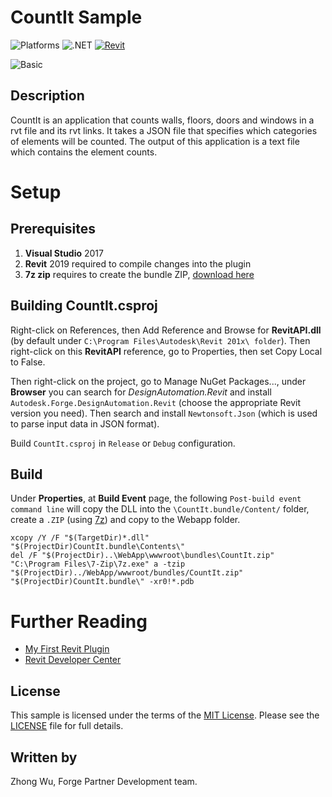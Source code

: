 # CountIt Sample

![Platforms](https://img.shields.io/badge/Plugins-Windows-lightgray.svg)
![.NET](https://img.shields.io/badge/.NET%20Framework-4.7-blue.svg)
[![Revit](https://img.shields.io/badge/Revit-2019-lightblue.svg)](http://developer.autodesk.com/)

![Basic](https://img.shields.io/badge/Level-Basic-blue.svg)

## Description

CountIt is an application that counts walls, floors, doors and windows in a rvt file and its rvt links. It takes a JSON file that specifies which categories of elements will be counted. The output of this application is a text file which contains the element counts.

# Setup

## Prerequisites

1. **Visual Studio** 2017
2. **Revit** 2019 required to compile changes into the plugin
3. **7z zip** requires to create the bundle ZIP, [download here](https://www.7-zip.org/)

## Building CountIt.csproj

Right-click on References, then Add Reference and Browse for **RevitAPI.dll** (by default under `C:\Program Files\Autodesk\Revit 201x\ folder`). Then right-click on this **RevitAPI** reference, go to Properties, then set Copy Local to False.

Then right-click on the project, go to Manage NuGet Packages..., under **Browser** you can search for _DesignAutomation.Revit_ and install `Autodesk.Forge.DesignAutomation.Revit` (choose the appropriate Revit version you need). Then search and install `Newtonsoft.Json` (which is used to parse input data in JSON format).

Build `CountIt.csproj` in `Release` or `Debug` configuration.

## Build

Under **Properties**, at **Build Event** page, the following `Post-build event command line` will copy the DLL into the `\CountIt.bundle/Content/` folder, create a `.ZIP` (using [7z](https://www.7-zip.org/)) and copy to the Webapp folder.

```
xcopy /Y /F "$(TargetDir)*.dll" "$(ProjectDir)CountIt.bundle\Contents\"
del /F "$(ProjectDir)..\WebApp\wwwroot\bundles\CountIt.zip"
"C:\Program Files\7-Zip\7z.exe" a -tzip "$(ProjectDir)../WebApp/wwwroot/bundles/CountIt.zip" "$(ProjectDir)CountIt.bundle\" -xr0!*.pdb
```

# Further Reading

- [My First Revit Plugin](https://knowledge.autodesk.com/support/revit-products/learn-explore/caas/simplecontent/content/my-first-revit-plug-overview.html)
- [Revit Developer Center](https://www.autodesk.com/developer-network/platform-technologies/revit)

## License

This sample is licensed under the terms of the [MIT License](http://opensource.org/licenses/MIT). Please see the [LICENSE](LICENSE) file for full details.

## Written by

Zhong Wu, Forge Partner Development team.
